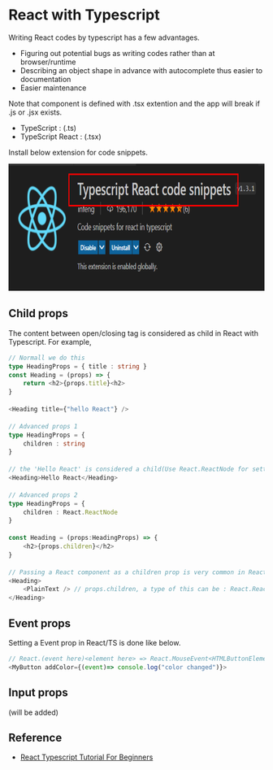 # React with Typescript
Writing React codes by typescript has a few advantages. 

- Figuring out potential bugs as writing codes rather than at browser/runtime
- Describing an object shape in advance with autocomplete thus easier to documentation
-  Easier maintenance

Note that component is defined with .tsx extention and the app will break if .js or .jsx exists. 

- TypeScript : (.ts)
- TypeScript React : (.tsx)

Install below extension for code snippets.

<img src="../reference/ts-react-snippets.png" width=750 height=250 alt="visual studio code extension" />

## Child props
The content between open/closing tag is considered as child in React with Typescript. For example, 

``` typescript
// Normall we do this
type HeadingProps = { title : string }
const Heading = (props) => {
    return <h2>{props.title}<h2>
}

<Heading title={"hello React"} />

// Advanced props 1
type HeadingProps = { 
    children : string
}

// the 'Hello React' is considered a child(Use React.ReactNode for setting a type for this or you can specify a coressponding one)
<Heading>Hello React</Heading> 

// Advanced props 2
type HeadingProps = { 
    children : React.ReactNode
}

const Heading = (props:HeadingProps) => { 
    <h2>{props.children}</h2>
}

// Passing a React component as a children prop is very common in React/TS
<Heading>
    <PlainText /> // props.children, a type of this can be : React.ReactNode
</Heading>
```

## Event props
Setting a Event prop in React/TS is done like below. 

```typescript
// React.(event here)<element here> => React.MouseEvent<HTMLButtonElement>
<MyButton addColor={(event)=> console.log("color changed")}>
```

## Input props
(will be added)

## Reference
- [React Typescript Tutorial For Beginners](https://www.youtube.com/watch?v=xNSIHFi8o2M&list=PLC3y8-rFHvwi1AXijGTKM0BKtHzVC-LSK&index=6)